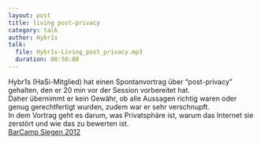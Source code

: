 ```yaml
---
layout: post
title: living post-privacy
category: talk
author: Hybr1s
talk:
  file: Hybr1s-Living_post_privacy.mp3
  duration: 00:50:00
---
```

Hybr1s (HaSi-Mitglied) hat einen Spontanvortrag über “post-privacy” gehalten, den er 20 min vor der Session vorbereitet hat.  
Daher übernimmt er kein Gewähr, ob alle Aussagen richtig waren oder genug gerechtfertigt wurden, zudem war er sehr verschnupft.  
In dem Vortrag geht es darum, was Privatsphäre ist, warum das Internet sie zerstört und wie das zu bewerten ist.  
[BarCamp Siegen 2012](http://barcamp-siegen.de/)
